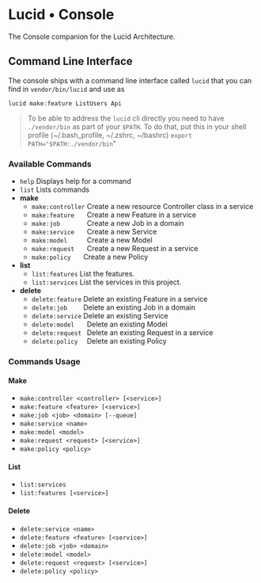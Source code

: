 # Lucid • Console
The Console companion for the Lucid Architecture.

## Command Line Interface
The console ships with a command line interface called `lucid` that you can find in `vendor/bin/lucid` and use as
```
lucid make:feature ListUsers Api
```

> To be able to address the `lucid` cli directly you need to have `./vendor/bin` as part of your `$PATH`.
To do that, put this in your shell profile (~/.bash_profile, ~/.zshrc, ~/bashrc) `export PATH="$PATH:./vendor/bin`"

### Available Commands

- `help`             Displays help for a command
- `list`             Lists commands
- **make**
  - `make:controller`  Create a new resource Controller class in a service
  - `make:feature   `  Create a new Feature in a service
  - `make:job       `  Create a new Job in a domain
  - `make:service   `  Create a new Service
  - `make:model     `  Create a new Model
  - `make:request   `  Create a new Request in a service
  - `make:policy   `  Create a new Policy
- **list**
  - `list:features`    List the features.
  - `list:services`    List the services in this project.
- **delete**
  - `delete:feature`   Delete an existing Feature in a service
  - `delete:job    `   Delete an existing Job in a domain
  - `delete:service`   Delete an existing Service
  - `delete:model   `  Delete an existing Model
  - `delete:request `  Delete an existing Request in a service
  - `delete:policy  `  Delete an existing Policy

### Commands Usage

#### Make
- `make:controller <controller> [<service>]`
- `make:feature <feature> [<service>]`
- `make:job <job> <domain> [--queue]`
- `make:service <name>`
- `make:model <model>`
- `make:request <request> [<service>]`
- `make:policy <policy>`

#### List
- `list:services`
- `list:features [<service>]`

#### Delete
- `delete:service <name>`
- `delete:feature <feature> [<service>]`
- `delete:job <job> <domain>`
- `delete:model <model>`
- `delete:request <request> [<service>]`
- `delete:policy <policy>`
